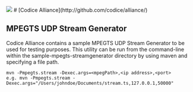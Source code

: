 <!--
/*
 * Copyright (c) Codice Foundation
 *
 * This is free software: you can redistribute it and/or modify it under the terms of the GNU Lesser General Public License as published by the Free Software Foundation, either
 * version 3 of the License, or any later version.
 *
 * This program is distributed in the hope that it will be useful, but WITHOUT ANY WARRANTY; without even the implied warranty of MERCHANTABILITY or FITNESS FOR A PARTICULAR PURPOSE.
 * See the GNU Lesser General Public License for more details. A copy of the GNU Lesser General Public License is distributed along with this program and can be found at
 * <http://www.gnu.org/licenses/lgpl.html>.
 */
-->
<img src="https://tools.codice.org/wiki/download/attachments/1179800/ddf.jpg"/>
# [Codice Alliance](http://github.com/codice/alliance/)

## MPEGTS UDP Stream Generator

Codice Alliance contains a sample MPEGTS UDP Stream Generator to be used for testing purposes.  This utility can be run from the command-line within the sample-mpegts-streamgenerator directory by using maven and specifying a file path.

```
mvn -Pmpegts.stream -Dexec.args=<mpegPath>,<ip address>,<port>
e.g. mvn -Pmpegts.stream -Dexec.args="/Users/johndoe/Documents/stream.ts,127.0.0.1,50000"
```
